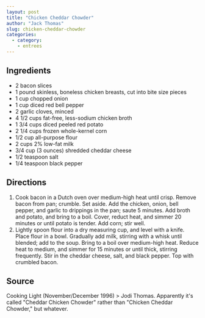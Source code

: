 ```yaml
---
layout: post
title: "Chicken Cheddar Chowder"
author: "Jack Thomas"
slug: chicken-cheddar-chowder
categories:
  - category:
    - entrees
---
```


## Ingredients

- 2 bacon slices
- 1 pound skinless, boneless chicken breasts, cut into bite size pieces
- 1 cup chopped onion
- 1 cup diced red bell pepper
- 2 garlic cloves, minced
- 4 1/2 cups fat-free, less-sodium chicken broth
- 1 3/4 cups diced peeled red potato
- 2 1/4 cups frozen whole-kernel corn
- 1/2 cup all-purpose flour
- 2 cups 2% low-fat milk
- 3/4 cup (3 ounces) shredded cheddar cheese
- 1/2 teaspoon salt
- 1/4 teaspoon black pepper

## Directions

1. Cook bacon in a Dutch oven over medium-high heat until crisp. Remove bacon from pan; crumble. Set aside. Add the chicken, onion, bell pepper, and garlic to drippings in the pan; saute 5 minutes. Add broth and potato, and bring to a boil. Cover, reduct heat, and simmer 20 minutes or until potato is tender. Add corn; stir well.
2. Lightly spoon flour into a dry measuring cup, and level with a knife. Place flour in a bowl. Gradually add milk, stirring with a whisk until blended; add to the soup. Bring to a boil over medium-high heat. Reduce heat to medium, and simmer for 15 minutes or until thick, stirring frequently. Stir in the cheddar cheese, salt, and black pepper. Top with crumbled bacon.

## Source

Cooking Light (November/December 1996) > Jodi Thomas. Apparently it's called "Cheddar Chicken Chowder" rather than "Chicken Cheddar Chowder," but whatever.
